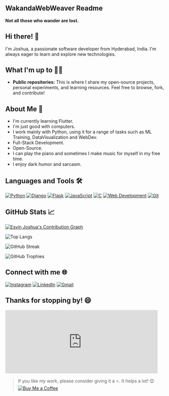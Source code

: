 ## WakandaWebWeaver Readme

**Not all those who wander are lost.**

## Hi there! 👋

I'm Joshua, a passionate software developer from Hyderabad, India. I'm always eager to learn and explore new technologies.

## What I'm up to 👨‍💻

- **Public repositories:** This is where I share my open-source projects, personal experiments, and learning resources. Feel free to browse, fork, and contribute!

## About Me 🚀

- I'm currently learning Flutter.
- I'm just good with computers.
- I work mainly with Python, using it for a range of tasks such as ML Training, DataVisualization and WebDev.
- Full-Stack Development.
- Open-Source.
- I can play the piano and sometimes I make music for myself in my free time.
- I enjoy dark humor and sarcasm.

## Languages and Tools 🛠

[![Python](https://img.shields.io/badge/Python-%233776AB.svg?&style=for-the-badge&logo=Python&logoColor=white)](https://www.python.org/)
[![Django](https://img.shields.io/badge/Django-%23092E20.svg?&style=for-the-badge&logo=Django&logoColor=white)](https://www.djangoproject.com/)
[![Flask](https://img.shields.io/badge/Flask-%23000.svg?&style=for-the-badge&logo=Flask&logoColor=white)](https://flask.palletsprojects.com/)
[![JavaScript](https://img.shields.io/badge/JavaScript-%23F7DF1E.svg?&style=for-the-badge&logo=JavaScript&logoColor=black)](https://developer.mozilla.org/en-US/docs/Web/JavaScript)
[![C](https://img.shields.io/badge/C-%23A8B9CC.svg?&style=for-the-badge&logo=C&logoColor=black)](https://www.learn-c.org/)
[![Web Development](https://img.shields.io/badge/Web_Development-%23000000.svg?&style=for-the-badge&logo=web&logoColor=white)](https://developer.mozilla.org/en-US/docs/Learn)
[![Git](https://img.shields.io/badge/Git-%23F05032.svg?&style=for-the-badge&logo=Git&logoColor=white)](https://git-scm.com/)

## GitHub Stats 📈

[![Esvin Joshua's Contribution Graph](https://github-readme-activity-graph.vercel.app/graph?username=wakandawebweaver&theme=xcode)](https://github.com/wakandawebweaver/github-readme-activity-graph)

![Top Langs](https://github-readme-stats.vercel.app/api/top-langs/?username=wakandawebweaver&layout=compact&theme=radical)

![GitHub Streak](https://github-readme-streak-stats.herokuapp.com/?user=wakandawebweaver&theme=radical)

![GitHub Trophies](https://github-profile-trophy.vercel.app/?username=wakandawebweaver&theme=discord&column=4&margin-w=15&margin-h=15)

## Connect with me 🌐

[![Instagram](https://img.shields.io/badge/Instagram-%23E4405F.svg?&style=for-the-badge&logo=Instagram&logoColor=black)](https://www.instagram.com/__esvinj_._)
[![LinkedIn](https://img.shields.io/badge/LinkedIn-%230077B5.svg?&style=for-the-badge&logo=LinkedIn&logoColor=white)](https://www.linkedin.com/in/esvin-joshua-a84215291/)
[![Gmail](https://img.shields.io/badge/Gmail-%23D14836.svg?&style=for-the-badge&logo=Gmail&logoColor=white)](mailto:Joshua.Esvin312@gmail.com)

## Thanks for stopping by! 😄

<iframe src="https://giphy.com/embed/3orif3j4dRfClbz18k" width="480" height="200" frameBorder="0" class="giphy-embed" allowFullScreen></iframe>

> If you like my work, please consider giving it a ⭐️. It helps a lot! 😊
> [![Buy Me a Coffee](https://img.shields.io/badge/Buy%20Me%20a%20Coffee-%23FFDD00.svg?&style=for-the-badge&logo=buy-me-a-coffee&logoColor=black)](https://buymeacoffee.com/joshuaesvin)
